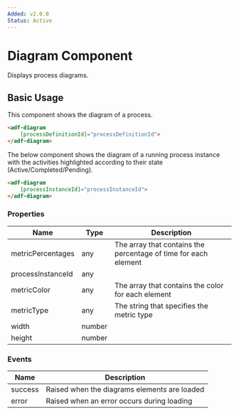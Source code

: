 ```yaml
---
Added: v2.0.0
Status: Active
---
```

# Diagram Component

Displays process diagrams.

## Basic Usage

This component shows the diagram of a process.

```html
<adf-diagram 
    [processDefinitionId]="processDefinitionId">
</adf-diagram>
```

The below component shows the diagram of a running process instance with the activities highlighted according to their state (Active/Completed/Pending).

```html
<adf-diagram 
    [processInstanceId]="processInstanceId">
</adf-diagram>
```

### Properties

| Name | Type | Description |
| --- | --- | -- |
| metricPercentages | any | The array that contains the percentage of time for each element |
| processInstanceId | any | |
| metricColor | any | The array that contains the color for each element |
| metricType | any | The string that specifies the metric type |
| width | number | |
| height | number | |

### Events

| Name | Description |
| --- | --- |
| success | Raised when the diagrams elements are loaded |
| error | Raised when an error occurs during loading |